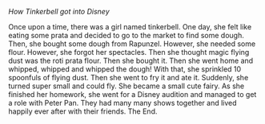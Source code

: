 

*How Tinkerbell got into Disney*

 Once upon a time, there was a girl named tinkerbell. 
 One day, she felt like eating some prata and decided to go to the market to find some dough. 
 Then, she bought some dough from Rapunzel.
 However, she needed some flour. However, she forgot her spectacles. 
 Then she thought magic flying dust was the roti prata flour.
 Then she bought it. Then she went home and whipped, whipped and whipped the dough!
 With that, she sprinkled 10 spoonfuls of flying dust.
 Then she went to fry it and ate it. Suddenly, she turned super small and could fly. 
 She became a small cute fairy.
 As she finished her homework, she went for a Disney audition and managed to get a role with Peter Pan. They had many many shows together and lived happily ever after with their friends.
 The End.
